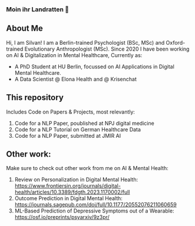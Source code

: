 ### Moin ihr Landratten 👋

## About Me
Hi, I am Silvan!
I am a Berlin-trained Psychologist (BSc, MSc) and Oxford-trained Evolutionary Anthropologist (MSc).
Since 2020 I have been working on AI & Digitalization in Mental Healthcare,
Currently as:
- A PhD Student at HU Berlin, focussed on AI Applications in Digital Mental Healthcare.
- A Data Scientist @ Elona Health and @ Krisenchat

## This repository
Includes Code on Papers & Projects, most relevantly:
1. Code for a NLP Paper, poublished at NPJ digital medicine
2. Code for a NLP Tutorial on German Healthcare Data
3. Code for a NLP Paper, submitted at JMIR AI 

## Other work:
Make sure to check out other work from me on AI & Mental Health:
1. Review on Personalization in Digital Mental Health: https://www.frontiersin.org/journals/digital-health/articles/10.3389/fdgth.2023.1170002/full
2. Outcome Prediction in Digital Mental Health: https://journals.sagepub.com/doi/full/10.1177/20552076211060659
3. ML-Based Prediction of Depressive Symptoms out of a Wearable: https://osf.io/preprints/psyarxiv/9z3pr/

